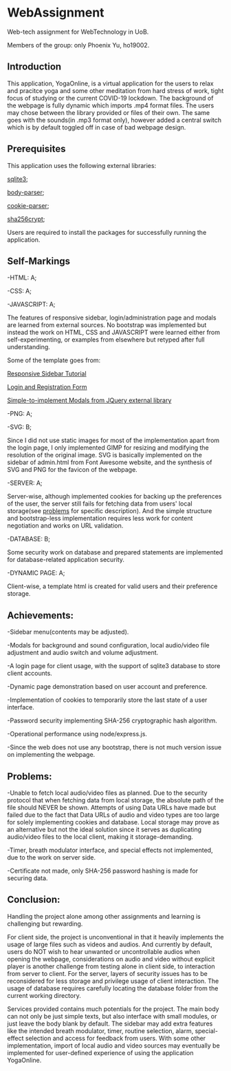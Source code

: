 # WebAssignment
Web-tech assignment for WebTechnology in UoB.

Members of the group: only Phoenix Yu, ho19002.

## Introduction
This application, YogaOnline, is a virtual application for the users to relax and pracitce yoga and some other meditation from hard stress of work, tight focus of studying or the current COVID-19 lockdown. The background of the webpage is fully dynamic which imports .mp4 format files. The users may chose between the library provided or files of their own. The same goes with the sounds(in .mp3 format only), however added a central switch which is by default toggled off in case of bad webpage design.

## Prerequisites
This application uses the following external libraries:

[sqlite3](https://www.npmjs.com/package/sqlite3);

[body-parser](https://www.npmjs.com/package/body-parser);

[cookie-parser](https://www.npmjs.com/package/cookie-parser);

[sha256crypt](https://www.npmjs.com/package/sha256crypt);

Users are required to install the packages for successfully running the application.

## Self-Markings
-HTML: A;

-CSS: A;

-JAVASCRIPT: A;

The features of responsive sidebar, login/administration page and modals are learned from external sources. No bootstrap was implemented but instead the work on HTML, CSS and JAVASCRIPT were learned either from self-experimenting, or examples from elsewhere but retyped after full understanding.

Some of the template goes from:

[Responsive Sidebar Tutorial](https://www.youtube.com/watch?v=wpGNFGqNfdU)

[Login and Registration Form](https://www.youtube.com/watch?v=Ec1G5Hp-8Ko&t=271s)

[Simple-to-implement Modals from JQuery external library](https://jquerymodal.com/)

-PNG: A;

-SVG: B;

Since I did not use static images for most of the implementation apart from the login page, I only implemented GIMP for resizing and modifying the resolution of the original image. SVG is basically implemented on the sidebar of admin.html from Font Awesome website, and the synthesis of SVG and PNG for the favicon of the webpage.

-SERVER: A;

Server-wise, although implemented cookies for backing up the preferences of the user, the server still fails for fetching data from users' local storage(see [problems](#Problems) for specific description). And the simple structure and bootstrap-less implementation requires less work for content negotiation and works on URL validation.

-DATABASE: B;

Some security work on database and prepared statements are implemented for database-related application security.

-DYNAMIC PAGE: A;

Client-wise, a template html is created for valid users and their preference storage.


## Achievements:
-Sidebar menu(contents may be adjusted).

-Modals for background and sound configuration, local audio/video file adjustment and audio switch and volume adjustment.

-A login page for client usage, with the support of sqlite3 database to store client accounts.

-Dynamic page demonstration based on user account and preference.

-Implementation of cookies to temporarily store the last state of a user interface.

-Password security implementing SHA-256 cryptographic hash algorithm.

-Operational performance using node/express.js.

-Since the web does not use any bootstrap, there is not much version issue on implementing the webpage.

## Problems:
-Unable to fetch local audio/video files as planned. Due to the security protocol that when fetching data from local storage, the absolute path of the file should NEVER be shown. Attempts of using Data URLs have made but failed due to the fact that Data URLs of audio and video types are too large for solely implementing cookies and database. Local storage may prove as an alternative but not the ideal solution since it serves as duplicating audio/video files to the local client, making it storage-demanding.

-Timer, breath modulator interface, and special effects not implemented, due to the work on server side.

-Certificate not made, only SHA-256 password hashing is made for securing data.

## Conclusion:
Handling the project alone among other assignments and learning is challenging but rewarding. 

For client side, the project is unconventional in that it heavily implements the usage of large files such as videos and audios. And currently by default, users do NOT wish to hear unwanted or uncontrollable audios when opening the webpage, considerations on audio and video without explicit player is another challenge from testing alone in client side, to interaction from server to client. For the server, layers of security issues has to be reconsidered for less storage and privilege usage of client interaction. The usage of database requires carefully locating the database folder from the current working directory.

Services provided contains much potentials for the project. The main body can not only be just simple texts, but also interface with small modules, or just leave the body blank by default. The sidebar may add extra features like the intended breath modulator, timer, routine selection, alarm, special-effect selection and access for feedback from users. With some other implementation, import of local audio and video sources may eventually be implemented for user-defined experience of using the application YogaOnline.
